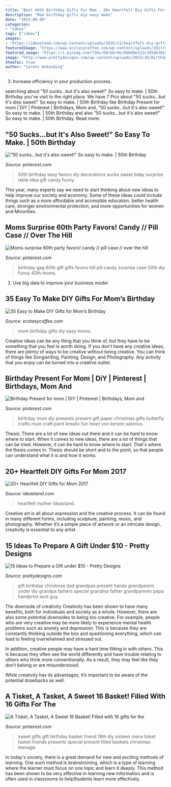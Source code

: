 ```yaml
---
title: "Best 60th Birthday Gifts For Mom - 20+ Heartfelt Diy Gifts For Mom 2017"
description: "Mom birthday gifts diy easy moms"
date: "2023-08-09"
categories:
- "ideas"
tags: ["ideas"]
images:
- "https://ideastand.com/wp-content/uploads/2016/11/heartfelt-diy-gifts-for-mom/heartfelt-diy-gifts-for-mom.jpg"
featuredImage: "https://www.ecstasycoffee.com/wp-content/uploads/2017/04/momgift-mom-keychains.jpg"
featured_image: "https://i.pinimg.com/736x/60/b8/9e/60b89e313c195db382458dfcd7219817.jpg"
image: "http://www.prettydesigns.com/wp-content/uploads/2015/10/Birthday-or-Christmas-Gift.jpg"
ShowToc: true
author: "Lorenz Ankunding"
---
```



3. Increase efficiency in your production process.

	

		
searching about &quot;50 sucks...but it&#039;s also sweet!&quot; So easy to make. | 50th Birthday you've visit to the right place. We have 7 Pics about &quot;50 sucks...but it&#039;s also sweet!&quot; So easy to make. | 50th Birthday like Birthday Present for mom | DiY | Pinterest | Birthdays, Mom and, &quot;50 sucks...but it&#039;s also sweet!&quot; So easy to make. | 50th Birthday and also &quot;50 sucks...but it&#039;s also sweet!&quot; So easy to make. | 50th Birthday. Read more:
		
    
## &quot;50 Sucks...but It&#039;s Also Sweet!&quot; So Easy To Make. | 50th Birthday

<img loading=lazy src="https://s-media-cache-ak0.pinimg.com/736x/5a/9c/82/5a9c827ab4eafd6afc724e576953e9d6.jpg" onerror="this.onerror=null;this.src='https://tse4.mm.bing.net/th?id=OIP.VYugaO3kWW0OnbdEYuYZMAHaJ3&amp;pid=15.1';" alt="&quot;50 sucks...but it&#039;s also sweet!&quot; So easy to make. | 50th Birthday">

_Source: pinterest.com_

>50th birthday easy favors diy decorations sucks sweet bday surprise table idea gift candy funny. 

	

This year, many experts say we need to start thinking about new ideas to help improve our society and economy. Some of these ideas could include things such as a more affordable and accessible education, better health care, stronger environmental protection, and more opportunities for women and Minorities.

    
## Moms Surprise 60th Party Favors! Candy // Pill Case // Over The Hill

<img loading=lazy src="https://i.pinimg.com/736x/60/b8/9e/60b89e313c195db382458dfcd7219817.jpg" onerror="this.onerror=null;this.src='https://tse2.mm.bing.net/th?id=OIP.LXUy7YYYUcAXDzIBag9eTgHaE-&amp;pid=15.1';" alt="Moms surprise 60th party favors! candy // pill case // over the hill">

_Source: pinterest.com_

>birthday gag 60th gift gifts favors hill pill candy surprise case 50th diy funny 40th moms. 

	

1. Use big data to improve your business model

    
## 35 Easy To Make DIY Gifts For Mom’s Birthday

<img loading=lazy src="https://www.ecstasycoffee.com/wp-content/uploads/2017/04/momgift-mom-keychains.jpg" onerror="this.onerror=null;this.src='https://tse2.mm.bing.net/th?id=OIP.hlLKGyqnkWxp6jWN4tbOlAHaHa&amp;pid=15.1';" alt="35 Easy to Make DIY Gifts for Mom’s Birthday">

_Source: ecstasycoffee.com_

>mom birthday gifts diy easy moms. 

	

Creative ideas can be any thing that you think of, but they have to be something that you feel is worth doing. If you don't have any creative ideas, there are plenty of ways to be creative without being creative. You can think of things like Songwriting, Painting, Design, and Photography. Any activity that you enjoy can be turned into a creative outlet.

    
## Birthday Present For Mom | DiY | Pinterest | Birthdays, Mom And

<img loading=lazy src="https://s-media-cache-ak0.pinimg.com/736x/02/8e/63/028e637687c0885f73ef5eda8bf76101--birthday-presents-for-mom-christmas-presents.jpg" onerror="this.onerror=null;this.src='https://tse4.mm.bing.net/th?id=OIP.MJ0MRbT_TKbwYgM444AyowHaJ3&amp;pid=15.1';" alt="Birthday Present for mom | DiY | Pinterest | Birthdays, Mom and">

_Source: pinterest.com_

>birthday mom diy presents present gift paper christmas gifts butterfly crafts mum craft paint kreativ fun heart von kerstin satorius. 

	

Thesis: There are a lot of new ideas out there and it can be hard to know where to start.
When it comes to new ideas, there are a lot of things that can be tried. However, it can be hard to know where to start. That's where the thesis comes in. Thesis should be short and to the point, so that people can understand what it is and how it works.

    
## 20+ Heartfelt DIY Gifts For Mom 2017

<img loading=lazy src="https://ideastand.com/wp-content/uploads/2016/11/heartfelt-diy-gifts-for-mom/heartfelt-diy-gifts-for-mom.jpg" onerror="this.onerror=null;this.src='https://tse3.mm.bing.net/th?id=OIP.3gJLUaNNZc2KSoMTcbuNBgHaQD&amp;pid=15.1';" alt="20+ Heartfelt DIY Gifts for Mom 2017">

_Source: ideastand.com_

>heartfelt mother ideastand. 

	

Creative art is all about expression and the creative process. It can be found in many different forms, including sculpture, painting, music, and photography. Whether it’s a simple piece of artwork or an intricate design, creativity is essential to any artist.

    
## 15 Ideas To Prepare A Gift Under $10 - Pretty Designs

<img loading=lazy src="http://www.prettydesigns.com/wp-content/uploads/2015/10/Birthday-or-Christmas-Gift.jpg" onerror="this.onerror=null;this.src='https://tse4.mm.bing.net/th?id=OIP.2lzd3wUnSLp1iuF0BC9-NwHaJ3&amp;pid=15.1';" alt="15 Ideas to Prepare a Gift under $10 - Pretty Designs">

_Source: prettydesigns.com_

>gift birthday christmas dad grandpas present hands grandparent under diy grandpa fathers special grandma father grandparents papa handprint aunt guy. 

	

The downside of creativity
Creativity has been shown to have many benefits, both for individuals and society as a whole. However, there are also some potential downsides to being too creative.
For example, people who are very creative may be more likely to experience mental health problems such as anxiety and depression. This is because they are constantly thinking outside the box and questioning everything, which can lead to feeling overwhelmed and stressed out.

In addition, creative people may have a hard time fitting in with others. This is because they often see the world differently and have trouble relating to others who think more conventionally. As a result, they may feel like they don’t belong or are misunderstood.

While creativity has its advantages, it’s important to be aware of the potential drawbacks as well.

    
## A Tisket, A Tasket, A Sweet 16 Basket! Filled With 16 Gifts For The

<img loading=lazy src="https://i.pinimg.com/736x/b3/ca/b4/b3cab49f510fa0105d25dd4b1159081c--cool-gifts-diy-sweet--gifts.jpg" onerror="this.onerror=null;this.src='https://tse4.mm.bing.net/th?id=OIP.cY-AqcCEH82iynrDsVtVzQHaKm&amp;pid=15.1';" alt="A Tisket, A Tasket, A Sweet 16 Basket! Filled with 16 gifts for the">

_Source: pinterest.com_

>sweet gifts gift birthday basket friend 16th diy sixteen niece tisket tasket friends presents special present filled baskets christmas teenage. 

	

In today's society, there is a great demand for new and exciting methods of learning. One such method is brainstroming, which is a type of learning where the learner must focus on one topic and learn it deeply. This method has been shown to be very effective in learning new information and is often used in classrooms to helpStudents learn more effectively.

